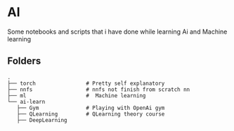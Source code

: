 # AI

Some notebooks and scripts that i have done while learning Ai and Machine learning 


## Folders
    .
    ├── torch                # Pretty self explanatory
    ├── nnfs                 # nnfs not finish from scratch nn
    ├── ml                   #  Machine learning
    └── ai-learn
       ├── Gym               # Playing with OpenAi gym
       ├── QLearning         # QLearning theory course 
       ├── DeepLearning

